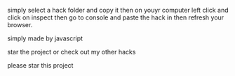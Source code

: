 simply select a hack folder and copy it then on youyr computer left click and click on inspect then go to console and paste the hack in then refresh your browser.














simply made by javascript 

star the project or check out my other hacks 

please star this project


